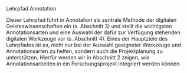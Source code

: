 Lehrpfad Annotation

Dieser Lehrpfad führt in Annotation als zentrale Methode der digitalen Geisteswissenschaften ein (s. Abschnitt 3) und stellt die wichtigsten Annotationsarten und eine Auswahl der dafür zur Verfügung stehenden digitalen Werkzeuge vor (s. Abschnitt 4). Eines der Hauptziele des Lehrpfades ist es, nicht nur bei der Auswahl geeigneter Werkzeuge und Annotationsarten zu helfen, sondern auch die Projektplanung zu unterstützen. Hierfür werden wir in Abschnitt 2 zeigen, wie Annotationsarbeiten in ein Forschungsprojekt integriert werden können.
